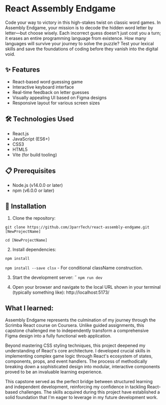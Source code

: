 # React Assembly Endgame
Code your way to victory in this high-stakes twist on classic word games. In Assembly Endgame, your mission is to decode the hidden word letter by letter—but choose wisely. Each incorrect guess doesn't just cost you a turn; it erases an entire programming language from existence. How many languages will survive your journey to solve the puzzle? Test your lexical skills and save the foundations of coding before they vanish into the digital void.

## ✨ Features

- React-based word guessing game
- Interactive keyboard interface
- Real-time feedback on letter guesses
- Visually appealing UI based on Figma designs
- Responsive layout for various screen sizes

## 🛠️ Technologies Used

- React.js
- JavaScript (ES6+)
- CSS3
- HTML5
- Vite (for build tooling)
## 📋 Prerequisites

- Node.js (v14.0.0 or later)
- npm (v6.0.0 or later)
## 🔧 Installation

1. Clone the repository:

`git clone https://github.com/JparrTech/react-assembly-endgame.git [NewProjectName]`

`cd [NewProjectName]`

2. Install dependencies:

`npm install`

` npm install --save clsx ` - For conditional className construction.

3. Start the development server:
˝
`npm run dev`

4. Open your browser and navigate to the local URL shown in your terminal (typically something like):
http://localhost:5173/

## What I learned:
Assembly Endgame represents the culmination of my journey through the Scrimba React course on Coursera. Unlike guided assignments, this capstone challenged me to independently transform a comprehensive Figma design into a fully functional web application.

Beyond mastering CSS styling techniques, this project deepened my understanding of React's core architecture. I developed crucial skills in implementing complex game logic through React's ecosystem of states, components, props, and event handlers. The process of methodically breaking down a sophisticated design into modular, interactive components proved to be an invaluable learning experience.

This capstone served as the perfect bridge between structured learning and independent development, reinforcing my confidence in tackling React-based challenges. The skills acquired during this project have established a solid foundation that I'm eager to leverage in my future development work.